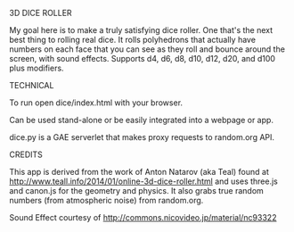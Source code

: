 3D DICE ROLLER

My goal here is to make a truly satisfying dice roller. One that's the next best thing to rolling real dice. It rolls polyhedrons that actually have numbers on each face that you can see as they roll and bounce around the screen, with sound effects. Supports d4, d6, d8, d10, d12, d20, and d100 plus modifiers.

TECHNICAL

To run open dice/index.html with your browser.

Can be used stand-alone or be easily integrated into a webpage or app.

dice.py is a GAE serverlet that makes proxy requests to random.org API.

CREDITS

This app is derived from the work of Anton Natarov (aka Teal) found at http://www.teall.info/2014/01/online-3d-dice-roller.html and uses three.js and canon.js for the geometry and physics. It also grabs true random numbers (from atmospheric noise) from random.org.

Sound Effect courtesy of http://commons.nicovideo.jp/material/nc93322


